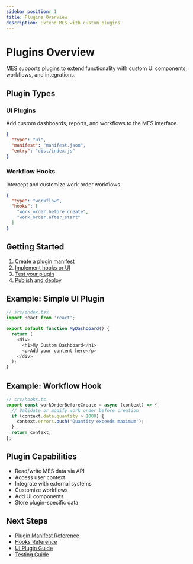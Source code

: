 ```yaml
---
sidebar_position: 1
title: Plugins Overview
description: Extend MES with custom plugins
---
```


# Plugins Overview

MES supports plugins to extend functionality with custom UI components, workflows, and integrations.

## Plugin Types

### UI Plugins

Add custom dashboards, reports, and workflows to the MES interface.

```json
{
  "type": "ui",
  "manifest": "manifest.json",
  "entry": "dist/index.js"
}
```

### Workflow Hooks

Intercept and customize work order workflows.

```json
{
  "type": "workflow",
  "hooks": [
    "work_order.before_create",
    "work_order.after_start"
  ]
}
```

## Getting Started

1. [Create a plugin manifest](./plugin-manifest.md)
2. [Implement hooks or UI](./ui-plugins.md)
3. [Test your plugin](./testing.md)
4. [Publish and deploy](./overview.md)

## Example: Simple UI Plugin

```typescript
// src/index.tsx
import React from 'react';

export default function MyDashboard() {
  return (
    <div>
      <h1>My Custom Dashboard</h1>
      <p>Add your content here</p>
    </div>
  );
}
```

## Example: Workflow Hook

```typescript
// src/hooks.ts
export const workOrderBeforeCreate = async (context) => {
  // Validate or modify work order before creation
  if (context.data.quantity > 1000) {
    context.errors.push('Quantity exceeds maximum');
  }
  return context;
};
```

## Plugin Capabilities

- Read/write MES data via API
- Access user context
- Integrate with external systems
- Customize workflows
- Add UI components
- Store plugin-specific data

## Next Steps

- [Plugin Manifest Reference](./plugin-manifest.md)
- [Hooks Reference](./hooks-reference.md)
- [UI Plugin Guide](./ui-plugins.md)
- [Testing Guide](./testing.md)
